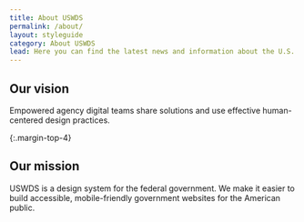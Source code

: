 ```yaml
---
title: About USWDS
permalink: /about/
layout: styleguide
category: About USWDS
lead: Here you can find the latest news and information about the U.S. Web Design System. Read our latest release notes, learn about USWDS’s impact in the government, and learn how we conduct user research to continuously improve our product and process.
---
```


## Our vision
Empowered agency digital teams share solutions and use effective human-centered design practices.

{:.margin-top-4}
## Our mission
USWDS is a design system for the federal government. We make it easier to build accessible, mobile-friendly government websites for the American public.
